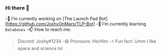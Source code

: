 ### Hi there 👋

-🔭 I’m currently working on [The Launch Pad Bot][https://github.com/JoshyOnMars/TLP-Bot]
-🌱 I’m currently learning `Databases`
-📫 How to reach me: 
> Discord: Joshy#1234
-😄 Pronouns: He/Him
-⚡ Fun fact: Umm I like space and science lol
